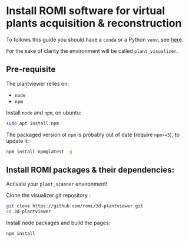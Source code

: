 Install ROMI software for virtual plants acquisition & reconstruction
=====================================================================

To follows this guide you should have a `conda` or a Python `venv`, see [here](create_conda_env.md).

For the sake of clarity the environment will be called `plant_visualizer`.

## Pre-requisite

The plantviewer relies on:

 - `node`
 - `npm`

Install `node` and `npm`, on ubuntu:
```bash
sudo apt install npm
```
The packaged version ot `npm` is probably out of date (require `npm>=5`), to update it:
```bash
npm install npm@latest -g
```


## Install ROMI packages & their dependencies:

Activate your `plant_scanner` environment!

Clone the visualizer git repository :
```bash
git clone https://github.com/romi/3d-plantviewer.git
cd 3d-plantviewer
```
Install node packages and build the pages:
```bash
npm install
```

